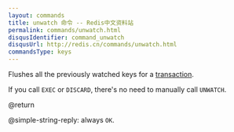 ```yaml
---
layout: commands
title: unwatch 命令 -- Redis中文资料站
permalink: commands/unwatch.html
disqusIdentifier: command_unwatch
disqusUrl: http://redis.cn/commands/unwatch.html
commandsType: keys
---
```


Flushes all the previously watched keys for a [transaction][tt].

[tt]: /topics/transactions

If you call `EXEC` or `DISCARD`, there's no need to manually call `UNWATCH`.

@return

@simple-string-reply: always `OK`.
